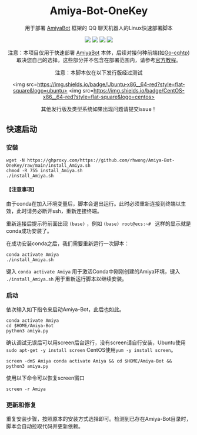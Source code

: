 <div align="center">

# Amiya-Bot-OneKey

用于部署 [AmiyaBot](https://github.com/AmiyaBot/Amiya-Bot) 框架的 QQ 聊天机器人的Linux快速部署脚本<br>


<img src=https://img.shields.io/github/issues/rhwong/Amiya-Bot-OneKey> <img src=https://img.shields.io/github/forks/rhwong/Amiya-Bot-OneKey> 
<img src=https://img.shields.io/github/stars/rhwong/Amiya-Bot-OneKey> <img src=https://img.shields.io/github/license/rhwong/Amiya-Bot-OneKey>

注意：本项目仅用于快速部署 [AmiyaBot](https://github.com/AmiyaBot/Amiya-Bot) 本体，后续对接何种前端(如[Go-cqhtp](https://github.com/Mrs4s/go-cqhttp/))取决您自己的选择，这些部分并不包含在部署范围内，请参考[官方教程](https://www.amiyabot.com/guide/deploy/console/configure.html)。

注意：本脚本仅在以下发行版经过测试

<img src=https://img.shields.io/badge/Ubuntu-x86__64-red?style=flat-square&logo=ubuntu> 
<img src=https://img.shields.io/badge/CentOS-x86__64-red?style=flat-square&logo=centos>

其他发行版及类型系统如果出现问题请提交issue！

</div>
<!-- projectInfo end -->

## 快速启动

### 安装

```shell
wget -N https://ghproxy.com/https://github.com/rhwong/Amiya-Bot-OneKey/raw/main/install_Amiya.sh
chmod -R 755 install_Amiya.sh
./install_Amiya.sh
```
#### 【注意事项】

由于conda在加入环境变量后，脚本会退出运行。此时必须重新连接到终端以生效，此时请务必断开ssh，重新连接终端。

重新连接后提示符前面出现 `(base)` ，例如 `(base) root@ecs:~# ` 这样的显示就是conda成功安装了。

在成功安装conda之后，我们需要重新运行一次脚本：

```shell
conda activate Amiya
./install_Amiya.sh
```

键入 `conda activate Amiya` 用于激活Conda中刚刚创建的Amiya环境，键入 `./install_Amiya.sh` 用于重新运行脚本以继续安装。

### 启动

依次输入如下指令来启动Amiya-Bot，此后也如此。

```shell
conda activate Amiya
cd $HOME/Amiya-Bot
python3 amiya.py
```
确认调试无误后可以用screen后台运行，没有screen请自行安装，Ubuntu使用 `sudo apt-get -y install screen` CentOS使用`yum -y install screen`。

```shell
screen -dmS Amiya conda activate Amiya && cd $HOME/Amiya-Bot && python3 amiya.py
```
使用以下命令可以恢复screen窗口

```shell
screen -r Amiya
```

### 更新和修复

重复安装步骤，按照原本的安装方式选择即可。检测到已存在Amiya-Bot目录时，脚本会自动拉取代码并更新依赖。